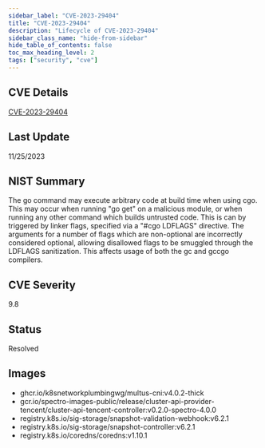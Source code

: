 ```yaml
---
sidebar_label: "CVE-2023-29404"
title: "CVE-2023-29404"
description: "Lifecycle of CVE-2023-29404"
sidebar_class_name: "hide-from-sidebar"
hide_table_of_contents: false
toc_max_heading_level: 2
tags: ["security", "cve"]
---
```


## CVE Details

[CVE-2023-29404](https://nvd.nist.gov/vuln/detail/CVE-2023-29404)

## Last Update

11/25/2023

## NIST Summary

The go command may execute arbitrary code at build time when using cgo. This may occur when running "go get" on a
malicious module, or when running any other command which builds untrusted code. This is can by triggered by linker
flags, specified via a "#cgo LDFLAGS" directive. The arguments for a number of flags which are non-optional are
incorrectly considered optional, allowing disallowed flags to be smuggled through the LDFLAGS sanitization. This affects
usage of both the gc and gccgo compilers.

## CVE Severity

9.8

## Status

Resolved

## Images

- ghcr.io/k8snetworkplumbingwg/multus-cni:v4.0.2-thick
- gcr.io/spectro-images-public/release/cluster-api-provider-tencent/cluster-api-tencent-controller:v0.2.0-spectro-4.0.0
- registry.k8s.io/sig-storage/snapshot-validation-webhook:v6.2.1
- registry.k8s.io/sig-storage/snapshot-controller:v6.2.1
- registry.k8s.io/coredns/coredns:v1.10.1

